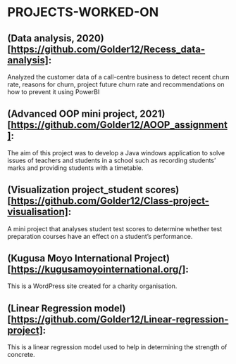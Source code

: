 # PROJECTS-WORKED-ON

## (Data analysis, 2020)[https://github.com/Golder12/Recess_data-analysis]: 
Analyzed the customer data of a call-centre business to detect recent churn rate, reasons for churn, project future churn rate and recommendations on how to prevent it using PowerBI
## (Advanced OOP mini project, 2021)[https://github.com/Golder12/AOOP_assignment]: 
The aim of this project was to develop a Java windows application to solve issues of teachers and students in a school such as recording students’ marks and providing students with a timetable.
## (Visualization project_student scores)[https://github.com/Golder12/Class-project-visualisation]: 
A mini project that analyses student test scores to determine whether test preparation courses have an effect on a student’s performance.
## (Kugusa Moyo International Project)[https://kugusamoyointernational.org/]: 
This is a WordPress site created for a charity organisation.
## (Linear Regression model)[https://github.com/Golder12/Linear-regression-project]:
This is a linear regression model used to help in determining the strength of concrete.
